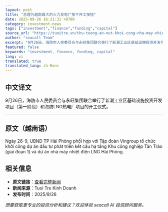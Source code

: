 ```yaml
---
layout: post
title: "总理为越南最大的火力发电厂按下开工按钮"
date: 2025-09-26 16:21:31 +0700
category: investment-news
tags: ["investment","finance","funding","capital"]
source_url: "https://tuoitre.vn/thu-tuong-an-nut-khoi-cong-nha-may-nhiet-dien-lon-nhat-viet-nam-20250926151023407.htm"
author: "seacall Team"
excerpt: "9月26日，海防市人民委员会与永旺集团联合举行了新潮工业区基础设施投资开发项目（第一阶段）和海防LNG热电厂项目的开工仪式。..."
featured: false
keywords: "investment, finance, funding, capital"
lang: vi
translated: true
translated_lang: zh-Hans
---
```


## 中文译文

9月26日，海防市人民委员会与永旺集团联合举行了新潮工业区基础设施投资开发项目（第一阶段）和海防LNG热电厂项目的开工仪式。

---

## 原文（越南语）

Ngày 26-9, UBND TP Hải Phòng phối hợp với Tập đoàn Vingroup tổ chức khởi công dự án đầu tư phát triển kết cấu hạ tầng Khu công nghiệp Tân Trào (giai đoạn 1) và dự án nhà máy nhiệt điện LNG Hải Phòng.

## 相关信息

- **原文链接**：[查看完整新闻](https://tuoitre.vn/thu-tuong-an-nut-khoi-cong-nha-may-nhiet-dien-lon-nhat-viet-nam-20250926151023407.htm)
- **新闻来源**：Tuoi Tre Kinh Doanh
- **发布时间**：2025/9/26

*想要获取更专业的投资分析和建议？欢迎体验 seacall AI 投资顾问服务。*